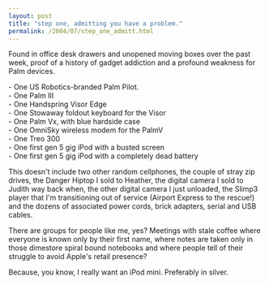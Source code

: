 ```yaml
---
layout: post
title: "step one, admitting you have a problem."
permalink: /2004/07/step_one_admitt.html
---
```


<p>Found in office desk drawers and unopened moving boxes over the past week, proof of a history of gadget addiction and a profound weakness for Palm devices.</p>

<p>- One US Robotics-branded Palm Pilot.<br />
- One Palm III<br />
- One Handspring Visor Edge<br />
- One Stowaway foldout keyboard for the Visor<br />
- One Palm Vx, with blue hardside case<br />
- One OmniSky wireless modem for the PalmV<br />
- One Treo 300<br />
- One first gen 5 gig iPod with a busted screen<br />
- One first gen 5 gig iPod with a completely dead battery</p>

<p>This doesn't include two other random cellphones, the couple of stray zip drives, the Danger Hiptop I sold to Heather, the digital camera I sold to Judith way back when, the other digital camera I just unloaded, the Slimp3 player that I'm transitioning out of service (Airport Express to the rescue!) and the dozens of associated power cords, brick adapters, serial  and USB cables.</p>

<p>There are groups for people like me, yes?  Meetings with stale coffee where everyone is known only by their first name, where notes are taken only in those dimestore spiral bound notebooks and where people tell of their struggle to avoid Apple's retail presence?</p>

<p>Because, you know, I really want an iPod mini.  Preferably in silver.</p>


